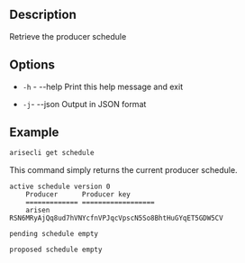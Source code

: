 ## Description

Retrieve the producer schedule


## Options
- `-h` - --help                   Print this help message and exit

- `-j`- --json                   Output in JSON format


## Example

```sh
arisecli get schedule
```

This command simply returns the current producer schedule. 

```console
active schedule version 0
    Producer      Producer key
    ============= ==================
    arisen         RSN6MRyAjQq8ud7hVNYcfnVPJqcVpscN5So8BhtHuGYqET5GDW5CV

pending schedule empty

proposed schedule empty
```
